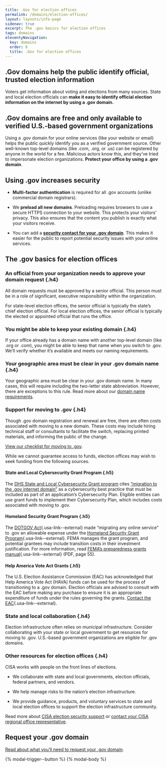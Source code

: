 ```yaml
---
title: .Gov for election offices
permalink: /domains/election-offices/
layout: layouts/info-page
sidenav: true
excerpt: The .gov basics for election offices
tags: domains
eleventyNavigation:
  key: domains
  order: 8
  title: .Gov for election offices
---
```

## .Gov domains help the public identify official, trusted election information

Voters get information about voting and elections from many sources. State and local election officials can **make it easy to identify official election information on the internet by using a .gov domain.**

## .Gov domains are free and only available to verified U.S.-based government organizations

Using a .gov domain for your online services (like your website or email) helps the public quickly identify you as a verified government source. Other well-known top-level domains (like .com, .org, or .us) can be registered by anyone in the world for a fee. Malicious actors know this, and they’ve tried to impersonate election organizations. **Protect your office by using a .gov domain**.

## Using .gov increases security

- **Multi-factor authentication** is required for all .gov accounts (unlike commercial domain registrars).

- We **preload all new domains**. Preloading requires browsers to use a secure HTTPS connection to your website. This protects your visitors’ privacy. This also ensures that the content you publish is exactly what your visitors receive.

- You can add a [**security contact for your .gov domain**](../security/#add-a-security-email-for-public-use). This makes it easier for the public to report potential security issues with your online services.

## The .gov basics for election offices

### An official from your organization needs to approve your domain request {.h4}

All domain requests must be approved by a senior official. This person must be in a role of significant, executive responsibility within the organization. 

For state-level election offices, the senior official is typically the state’s chief election official. For local election offices, the senior official is typically the elected or appointed official that runs the office.

### You might be able to keep your existing domain {.h4}

If your office already has a domain name with another top-level domain (like .org or .com), you might be able to keep that name when you switch to  .gov. We’ll verify whether it’s available and meets our naming requirements.

### Your geographic area must be clear in your .gov domain name {.h4}

Your geographic area must be clear in your .gov domain name. In many cases, this will require including the two-letter state abbreviation.  However, there are exceptions to this rule. Read more about our [domain name requirements](../requirements/).

### Support for moving to .gov {.h4}

Though .gov domain registration and renewal are free, there are often costs associated with moving to a new domain. These costs may include hiring technical staff or consultants to facilitate the switch, replacing printed materials, and informing the public of the change.

[View our checklist for moving to .gov](../moving/).

While we cannot guarantee access to funds, election offices may wish to seek funding from the following sources.

#### State and Local Cybersecurity Grant Program {.h5}

The [DHS State and Local Cybersecurity Grant program](https://www.cisa.gov/state-and-local-cybersecurity-grant-program) cites [“migration to the .gov internet domain”](https://www.cisa.gov/state-and-local-cybersecurity-grant-program-frequently-asked-questions) as a cybersecurity best practice that must be included as part of an application’s Cybersecurity Plan. Eligible entities can use grant funds to implement their Cybersecurity Plan, which includes costs associated with moving to .gov.

#### Homeland Security Grant Program {.h5}

The [DOTGOV Act](https://uscode.house.gov/statviewer.htm?volume=134&page=2298#){.usa-link--external} made “migrating any online service” to .gov an allowable expense under the [Homeland Security Grant Program](https://www.fema.gov/grants/preparedness/homeland-security){.usa-link--external}.  FEMA manages the grant program, and potential grantees may include transition costs in their investment justification. For more information, read [FEMA’s preparedness grants manual](https://www.fema.gov/sites/default/files/documents/fema_gpd-fy-23-preparedness-grants-manual.pdf#page=55){.usa-link--external} (PDF, page 55).

#### Help America Vote Act Grants {.h5}
The U.S. Election Assistance Commission (EAC) has acknowledged that Help America Vote Act (HAVA) funds can be used for the process of transitioning to a .gov domain. Election officials are advised to consult with the EAC before making any purchase to ensure it is an appropriate expenditure of funds under the rules governing the grants.  [Contact the EAC](https://www.eac.gov/contactuseac){.usa-link--external}.

### State and local collaboration {.h4}
Election infrastructure often relies on municipal infrastructure.  Consider collaborating with your state or local government to get resources for moving to .gov. U.S.-based government organizations are eligible for .gov domains.

### Other resources for election offices {.h4}

CISA works with people on the front lines of elections. 
- We collaborate with state and local governments, election officials, federal partners, and vendors.

- We help manage risks to the nation’s election infrastructure.

- We provide guidance, products, and voluntary services to state and local election offices to support the election infrastructure community. 

Read more about [CISA election security support](https://www.cisa.gov/election-security) or [contact your CISA regional office representative](https://www.cisa.gov/cisa-regions).

## Request your .gov domain

[Read about what you’ll need to request your .gov domain](../before/).

{% modal-trigger--button %}
{% modal-body %}
